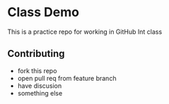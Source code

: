 # Class Demo

This is a practice repo for working in GitHub Int class

## Contributing
- fork this repo
- open pull req from feature branch
- have discusion
- something else

